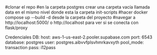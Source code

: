 #clonar el repo
#en la carpeta postgres crear una carpeta vacía llamada data en el mismo nivel donde esta la carpeta init-scripts
#hacer docker compose up --build -d desde la carpeta del proyecto
#navegar a http://localhost:5000/ o http://localhost para ver si se conecta con flask/proxy



Credenciales DB:
    host: aws-1-us-east-2.pooler.supabase.com
    port: 6543
    database: postgres
    user: postgres.aibvvfplsvhmrkavxyth
    pool_mode: transaction
    pass: i12pass
